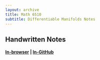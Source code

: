 ```yaml
---
layout: archive
title: Math 6510
subtitle: Differentiable Manifolds Notes
---
```


## Handwritten Notes
#### [In-browser](/math/math-6510/hand-notes.pdf) | [In-GitHub](https://github.com/aryamanmaithani/math/blob/master/math-6510/hand-notes.pdf)